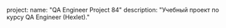 project:
  name: "QA Engineer Project 84"
  description: "Учебный проект по курсу QA Engineer (Hexlet)."
